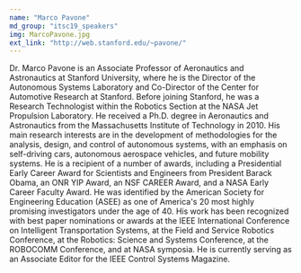 ```yaml
---
name: "Marco Pavone"
md_group: "itsc19_speakers"
img: MarcoPavone.jpg
ext_link: "http://web.stanford.edu/~pavone/"
---
```


Dr. Marco Pavone is an Associate Professor of Aeronautics and Astronautics at Stanford University, where he is the Director of the Autonomous Systems Laboratory and Co-Director of the Center for Automotive Research at Stanford. Before joining Stanford, he was a Research Technologist within the Robotics Section at the NASA Jet Propulsion Laboratory. He received a Ph.D. degree in Aeronautics and Astronautics from the Massachusetts Institute of Technology in 2010. His main research interests are in the development of methodologies for the analysis, design, and control of autonomous systems, with an emphasis on self-driving cars, autonomous aerospace vehicles, and future mobility systems. He is a recipient of a number of awards, including a Presidential Early Career Award for Scientists and Engineers from President Barack Obama, an ONR YIP Award, an NSF CAREER Award, and a NASA Early Career Faculty Award. He was identified by the American Society for Engineering Education (ASEE) as one of America's 20 most highly promising investigators under the age of 40. His work has been recognized with best paper nominations or awards at the IEEE International Conference on Intelligent Transportation Systems, at the Field and Service Robotics Conference, at the Robotics: Science and Systems Conference, at the ROBOCOMM Conference, and at NASA symposia. He is currently serving as an Associate Editor for the IEEE Control Systems Magazine.
